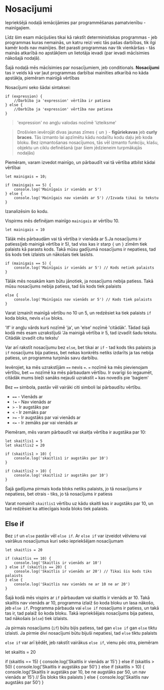 # Nosacījumi

Iepriekšējā nodaļā iemācijāmies par programmēšanas pamatvienību - mainīgajiem.

Līdz šim esam mācijušies tikai kā rakstīt deterministiskas programmas - jeb programmas kuras nemainās, un katru reizi veic tās pašas darbības, tik ilgi kamēr kods nav mainījies. Bet parasti programmas nav tik vienkāršas - tās mainās atkarībā no apstākļiem un lietotāja ievadi (par ievadi mācīsimies nākošajā nodaļā).

Šajā nodaļā mēs mācīsimies par nosacījumiem, jeb conditionals. **Nosacījumi** tas ir veids kā var ļaut programmas darbībai mainīties atkarībā no kāda apstākļa, piemēram mainīgā vērtības

Nosacījumi seko šādai sintaksei:

```
if (expression) {
    //Darbība ja 'expression' vērtība ir patiesa
} else {
    //Darbība ja 'expression' vērtība nav patiesa
}
```

> 'expression' no angļu valodas nozīmē 'izteiksme'

> Drošivien ievērojāt divas jaunas zīmes `{` un `}` - **figūriekavas** jeb **curly braces**. Tās izmanto lai apzīmētu kādu nodalītu kodu daļu jeb koda bloku. Bez izmantošanas nosacījumos, tās vēl izmanto funkciju, klašu, objektu un ciklu definēšanā (par šiem jēdzieneim turpmākajās nodaļās)

Piemēram, varam izvedot mainīgo, un pārbaudīt vai tā vērtība atbilst kādai vērtībai

```
let mainigais = 10;

if (mainigais == 5) {
    console.log('Mainīgais ir vienāds ar 5')
} else {
    console.log('Mainīgais nav vienāds ar 5') //Izvada tikai šo tekstu
}
```

Izanalizēsim šo kodu.

Vispirms mēs definējam mainīgo `mainigais` ar vērtību 10. 

```
let mainigais = 10
```

Tālāk mēs pārbaudām vai tā vērtība ir vienāda ar 5.Ja nosacījums ir patiess(jeb mainigā vērtība ir 5), tad viss kas ir starp `{` un `}` zīmēm tiek palaists kā parasts kods. Takā mūsu gadījumā nosacījums ir nepatiess, tad šis kods tiek izlaists un nākošais tiek lasīsts.

```
if (mainigais == 5) {
    console.log('Mainīgais ir vienāds ar 5') // Kods netiek palaists
}
```

Tālāk mēs nosakām kam būtu jānotiek, ja nosacījums nebija patiess. Takā mūsu nosacījums nebija patiess, tad šis kods tiek palaists

```
else {
    console.log('Mainīgais nav vienāds ar 5') // Kods tiek palaists
}
```

Varat izmainīt mainīgā vērtību no 10 un 5, un redzēsiet ka tiek palaists `if` koda bloks, nevis `else` bloks.

'If' ir angļu vārds kurš nozīmē 'ja', un 'else' nozīmē 'citādāk'. Tādad šajā kodā mēs esam uzrakstījuši 'Ja mainigā vērtība ir 5, tad izvadīt šadu tekstu. Citādāk izvadīt citu tekstu'

Var arī rakstīt nosacījumu bez `else`, bet tikai ar `if` - tad kods tiks palaists ja `if` nosacījums bija patiess, bet nekas konkrēts netiks izdarīts ja tas nebija patiess, un programma turpinās savu darbību.

Ievērojiet, ka mēs uzrakstījām `==` nevis `=`. `=` nozīmē ka mēs pievienojam vērtību, bet `==` nozīmē ka mēs pārbaudam vērtību. Ir svarīgi šo iegaumēt, citādāk mums bieži sanāks nejauši uzrakstīt `=` kas novedīs pie 'bagiem'

Bez `==` simbola, pastāv vēl vairāki citi simboli lai pārbaudītu vērtību. 

 * `==` - Vienāds ar
 * `!=` - Nav vienāds ar
 * `>`  - Ir augstāks par
 * `<`  - Ir zemāks par
 * `>=` - Ir augstāks par vai vienāds ar
 * `<=` - Ir zemāks par vai vienāds ar

Piemēram, mēs varam pārbaudīt vai skaitļa vērtība ir augstāka par 10:

```
let skaitlis1 = 5
let skaitlis2 = 20

if (skaitlis1 > 10) {
    console.log('skaitlis1 ir augstāks par 10')
}

if (skaitlis2 > 10) {
    console.log('skaitlis2 ir augstāks par 10')
}
```

Šajā gadījuma pirmais koda bloks netiks palaists, jo tā nosacījums ir nepatiess, bet otrais - tiks, jo tā nosacījums ir patiess

Varat nomainīt `skaitlis1` vērtību uz kādu skaitli kas ir augstāks par 10, un tad redzēsiet ka attiecīgais koda bloks tiek palaists.

## Else if

Bez `if` un `else` pastāv vēl `else if`. Ar `else if` var izveidot vēlvienu vai vairākus nosacījumus kuri seko iepriekšējam nosacījumam

```
let skaitlis = 20

if (skaitlis == 10) {
    console.log('Skaitlis ir vienāds ar 10')
} else if (skaitlis == 20) {
    console.log('Skaitlis ir vienāds ar 20') // Tikai šis kods tiks palaists
} else {
    console.log('Skaitlis nav vienāds ne ar 10 ne ar 20')
}
```

Šajā kodā mēs vispirs ar `if` pārbaudam vai skaitlis ir vienāds ar 10. Takā skailtis nav vienāds ar 10, programma izlaiž šo koda bloku un lasa nākošo, jeb `else if`. Programma pārbauda vai `else if` nosacījums ir patiess, un takā tas ir, tad palaiž šo koda bloku. Takā iepriekšējais nosacījums bija patiess, tad nākošais (`else`) tiek izlaists.

Ja pirmais nosacījums (`if`) būtu bijis patiess, tad gan `else if` gan `else` tiktu izlaisti. Ja pirmie divi nosacījumi būtu bijuši nepatiesi, tad `else` tiktu palaists

`else if` var arī ķēdēt, jeb rakstīt vairākus `else if`, vienu pēc otra, piemēram

let skailtis = 20

if (skaitlis == 15) {
    console.log('Skaitlis ir vienāds ar 15')
} else if (skaitlis > 50) {
    console.log('Skaitlis ir augstāks par 50')
} else if (skaitlis > 10) {
    console.log('Skaitlis ir augstāks par 10, be ne augstāks par 50, un nav vienāds ar 15') // Šis bloks tiks palaists
} else {
    console.log('Skaitlis nav augstāks par 50')
}
